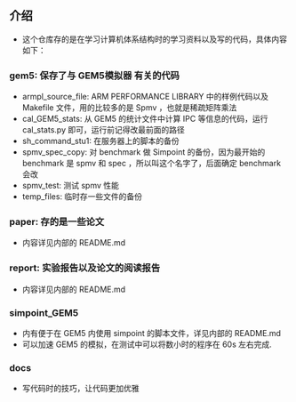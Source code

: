 ## 介绍
+   这个仓库存的是在学习计算机体系结构时的学习资料以及写的代码，具体内容如下：

### gem5: 保存了与 GEM5模拟器 有关的代码
+   armpl_source_file: ARM PERFORMANCE LIBRARY 中的样例代码以及 Makefile 文件，用的比较多的是 Spmv ，也就是稀疏矩阵乘法
+   cal_GEM5_stats: 从 GEM5 的统计文件中计算 IPC 等信息的代码，运行 cal_stats.py 即可，运行前记得改最前面的路径
+   sh_command_stu1: 在服务器上的脚本的备份
+   spmv_spec_copy: 对 benchmark 做 Simpoint 的备份，因为最开始的 benchmark 是 spmv 和 spec ，所以叫这个名字了，后面确定 benchmark 会改
+   spmv_test: 测试 spmv 性能
+   temp_files: 临时存一些文件的备份

### paper: 存的是一些论文
+   内容详见内部的 README.md

### report: 实验报告以及论文的阅读报告
+   内容详见内部的 README.md

### simpoint_GEM5
+   内有便于在 GEM5 内使用 simpoint 的脚本文件，详见内部的 README.md
+   可以加速 GEM5 的模拟，在测试中可以将数小时的程序在 60s 左右完成.

### docs
+   写代码时的技巧，让代码更加优雅